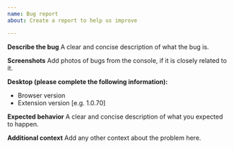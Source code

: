 ```yaml
---
name: Bug report
about: Create a report to help us improve

---
```


**Describe the bug**
A clear and concise description of what the bug is.

**Screenshots**
Add photos of bugs from the console, if it is closely related to it.

**Desktop (please complete the following information):**
 - Browser version
 - Extension version [e.g. 1.0.70]

**Expected behavior**
A clear and concise description of what you expected to happen.

**Additional context**
Add any other context about the problem here.
